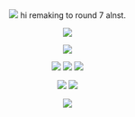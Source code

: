 <div id="header" align="center">

<img src="a">
hi remaking to round 7 alnst.

![](https://komarev.com/ghpvc/?username=nineteendays&color=ad1bff&label=🕰&base=17)

<p align="center">
<img src="https://files.catbox.moe/s7x0z9.gif"> 
</p>


<div id="header" align="center">


[<img src="https://files.catbox.moe/c7nf0j.png">](https://rentry.co/nineteendays) [<img src="https://files.catbox.moe/15dhb5.png">](https://rentry.co/soph) [<img src="https://files.catbox.moe/acqez9.png">](https://yoojoonghyuk.atabook.org/)
</p>

[<img src="https://files.catbox.moe/9gkue1.png">](https://rentry.co/naiad) [<img src="https://files.catbox.moe/05ii1d.png">](https://rentry.co/tarotclub)
</p>

<img src="a">

<p align="center"
